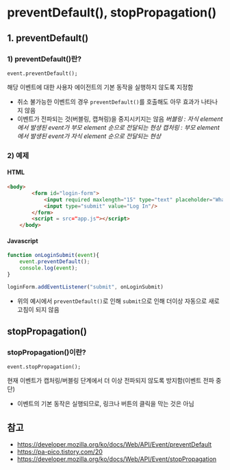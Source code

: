 # preventDefault(), stopPropagation()
## 1. preventDefault()
### 1) preventDefault()란?
```javascipt
event.preventDefault();
```
해당 이벤트에 대한 사용자 에이전트의 기본 동작을 실행하지 않도록 지정함
- 취소 불가능한 이벤트의 경우 ```preventDefault()```를 호출해도 아무 효과가 나타나지 않음
- 이벤트가 전파되는 것(버블링, 캡쳐링)을 중지시키지는 않음
*버블링 : 자식 element에서 발생된 event가 부모 element 순으로 전달되는 현상*
*캡처링 : 부모 element에서 발생된 event가 자식 element 순으로 전달되는 현상*

### 2) 예제
#### HTML
```html
<body>
        <form id="login-form">
            <input required maxlength="15" type="text" placeholder="What is your name?"/>
            <input type="submit" value="Log In"/>
        </form>
        <script = src="app.js"></script> 
    </body>       
```
#### Javascript
```javascript
function onLoginSubmit(event){
    event.preventDefault();
    console.log(event);
}

loginForm.addEventListener("submit", onLoginSubmit)
```
- 위의 예시에서 ```preventDefault()```로 인해 ```submit```으로 인해 더이상 자동으로 새로고침이 되지 않음

## stopPropagation()
### stopPropagation()이란?
```javascipt
event.stopPropagation();
```
현재 이벤트가 캡처링/버블링 단계에서 더 이상 전파되지 않도록 방지함(이벤트 전파 중단)
- 이벤트의 기본 동작은 실행되므로, 링크나 버튼의 클릭을 막는 것은 아님

## 참고
- https://developer.mozilla.org/ko/docs/Web/API/Event/preventDefault
- https://pa-pico.tistory.com/20
- https://developer.mozilla.org/ko/docs/Web/API/Event/stopPropagation
